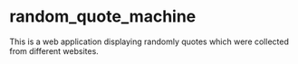 # random_quote_machine
This is a web application displaying randomly quotes which were collected from different websites. 
